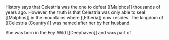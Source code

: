 History says that Celestria was the one to defeat [[Malphos]] thousands of years ago. However, the truth is that Celestria was only able to seal [[Malphos]] in the mountains where [[Etheria]] now resides. The kingdom of [[Celestria (Country)]] was named after her by her husband.

She was born in the Fey Wild [[Deephaven]] and was part of 